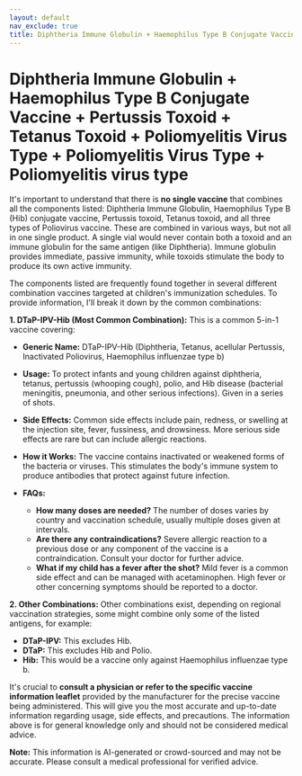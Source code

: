 ```yaml
---
layout: default
nav_exclude: true
title: Diphtheria Immune Globulin + Haemophilus Type B Conjugate Vaccine + Pertussis Toxoid + Tetanus Toxoid + Poliomyelitis Virus Type + Poliomyelitis Virus Type + Poliomyelitis virus type
---
```


# Diphtheria Immune Globulin + Haemophilus Type B Conjugate Vaccine + Pertussis Toxoid + Tetanus Toxoid + Poliomyelitis Virus Type + Poliomyelitis Virus Type + Poliomyelitis virus type

It's important to understand that there is **no single vaccine** that combines all the components listed: Diphtheria Immune Globulin, Haemophilus Type B (Hib) conjugate vaccine, Pertussis toxoid, Tetanus toxoid, and all three types of Poliovirus vaccine.  These are combined in various ways, but not all in one single product.  A single vial would never contain both a toxoid and an immune globulin for the same antigen (like Diphtheria). Immune globulin provides immediate, passive immunity, while toxoids stimulate the body to produce its own active immunity.

The components listed are frequently found together in several different combination vaccines targeted at children's immunization schedules.  To provide information, I'll break it down by the common combinations:


**1. DTaP-IPV-Hib (Most Common Combination):** This is a common 5-in-1 vaccine covering:

* **Generic Name:** DTaP-IPV-Hib (Diphtheria, Tetanus, acellular Pertussis, Inactivated Poliovirus, Haemophilus influenzae type b)

* **Usage:**  To protect infants and young children against diphtheria, tetanus, pertussis (whooping cough), polio, and Hib disease (bacterial meningitis, pneumonia, and other serious infections).  Given in a series of shots.

* **Side Effects:**  Common side effects include pain, redness, or swelling at the injection site, fever, fussiness, and drowsiness.  More serious side effects are rare but can include allergic reactions.

* **How it Works:**  The vaccine contains inactivated or weakened forms of the bacteria or viruses. This stimulates the body's immune system to produce antibodies that protect against future infection.  

* **FAQs:**
    * **How many doses are needed?** The number of doses varies by country and vaccination schedule, usually multiple doses given at intervals.
    * **Are there any contraindications?**  Severe allergic reaction to a previous dose or any component of the vaccine is a contraindication.  Consult your doctor for further advice.
    * **What if my child has a fever after the shot?** Mild fever is a common side effect and can be managed with acetaminophen.  High fever or other concerning symptoms should be reported to a doctor.


**2. Other Combinations:**  Other combinations exist, depending on regional vaccination strategies,  some might combine only some of the listed antigens, for example:

* **DTaP-IPV:**  This excludes Hib.
* **DTaP:** This excludes Hib and Polio.
* **Hib:** This would be a vaccine only against Haemophilus influenzae type b.


It's crucial to **consult a physician or refer to the specific vaccine information leaflet** provided by the manufacturer for the precise vaccine being administered. This will give you the most accurate and up-to-date information regarding usage, side effects, and precautions.  The information above is for general knowledge only and should not be considered medical advice.


**Note:** This information is AI-generated or crowd-sourced and may not be accurate. Please consult a medical professional for verified advice.